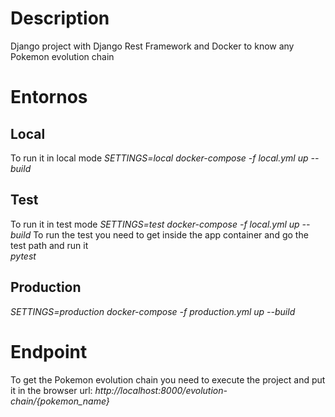 # Description
Django project with Django Rest Framework and Docker to know any Pokemon evolution chain 

# Entornos 
## Local
To run it in local mode
_SETTINGS=local docker-compose -f local.yml up --build_

## Test
To run it in test mode
_SETTINGS=test docker-compose -f local.yml up --build_
To run the test you need to get inside the app container and go the test path and run it\
 _pytest_

## Production
_SETTINGS=production docker-compose -f production.yml up --build_


# Endpoint
To get the Pokemon evolution chain you need to execute the project and put it in the browser url:
_http://localhost:8000/evolution-chain/{pokemon_name}_